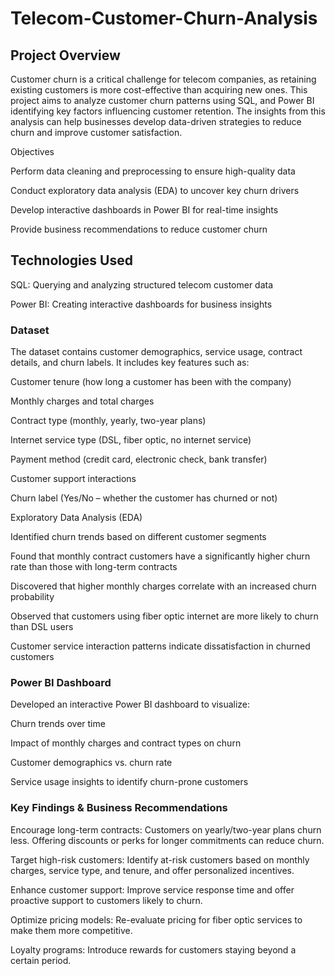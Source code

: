 # Telecom-Customer-Churn-Analysis
 ## Project Overview

Customer churn is a critical challenge for telecom companies, as retaining existing customers is more cost-effective than acquiring new ones. This project aims to analyze customer churn patterns using  SQL, and Power BI identifying key factors influencing customer retention. The insights from this analysis can help businesses develop data-driven strategies to reduce churn and improve customer satisfaction.

 Objectives

Perform data cleaning and preprocessing to ensure high-quality data

Conduct exploratory data analysis (EDA) to uncover key churn drivers

Develop interactive dashboards in Power BI for real-time insights

Provide business recommendations to reduce customer churn

## Technologies Used

SQL: Querying and analyzing structured telecom customer data

Power BI: Creating interactive dashboards for business insights

### Dataset

The dataset contains customer demographics, service usage, contract details, and churn labels. It includes key features such as:

Customer tenure (how long a customer has been with the company)

Monthly charges and total charges

Contract type (monthly, yearly, two-year plans)

Internet service type (DSL, fiber optic, no internet service)

Payment method (credit card, electronic check, bank transfer)

Customer support interactions

Churn label (Yes/No – whether the customer has churned or not)

 Exploratory Data Analysis (EDA)

Identified churn trends based on different customer segments

Found that monthly contract customers have a significantly higher churn rate than those with long-term contracts

Discovered that higher monthly charges correlate with an increased churn probability

Observed that customers using fiber optic internet are more likely to churn than DSL users

Customer service interaction patterns indicate dissatisfaction in churned customers

 ### Power BI Dashboard

Developed an interactive Power BI dashboard to visualize:

Churn trends over time

Impact of monthly charges and contract types on churn

Customer demographics vs. churn rate

Service usage insights to identify churn-prone customers

### Key Findings & Business Recommendations

Encourage long-term contracts: Customers on yearly/two-year plans churn less. Offering discounts or perks for longer commitments can reduce churn.

Target high-risk customers: Identify at-risk customers based on monthly charges, service type, and tenure, and offer personalized incentives.

Enhance customer support: Improve service response time and offer proactive support to customers likely to churn.

Optimize pricing models: Re-evaluate pricing for fiber optic services to make them more competitive.

Loyalty programs: Introduce rewards for customers staying beyond a certain period.

